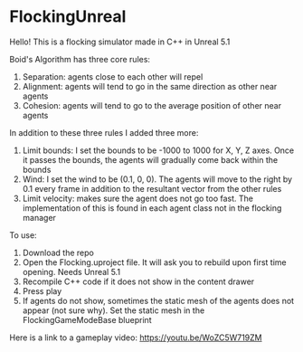 # FlockingUnreal
Hello! This is a flocking simulator made in C++ in Unreal 5.1

Boid's Algorithm has three core rules:
1. Separation: agents close to each other will repel
2. Alignment: agents will tend to go in the same direction as other near agents
3. Cohesion: agents will tend to go to the average position of other near agents

In addition to these three rules I added three more:
1. Limit bounds: I set the bounds to be -1000 to 1000 for X, Y, Z axes. Once it passes the bounds, the agents will gradually come back within the bounds
2. Wind: I set the wind to be (0.1, 0, 0). The agents will move to the right by 0.1 every frame in addition to the resultant vector from the other rules
3. Limit velocity: makes sure the agent does not go too fast. The implementation of this is found in each agent class not in the flocking manager

To use:
1. Download the repo
2. Open the Flocking.uproject file. It will ask you to rebuild upon first time opening. Needs Unreal 5.1
3. Recompile C++ code if it does not show in the content drawer
4. Press play
5. If agents do not show, sometimes the static mesh of the agents does not appear (not sure why). Set the static mesh in the FlockingGameModeBase blueprint

Here is a link to a gameplay video:
https://youtu.be/WoZC5W719ZM
